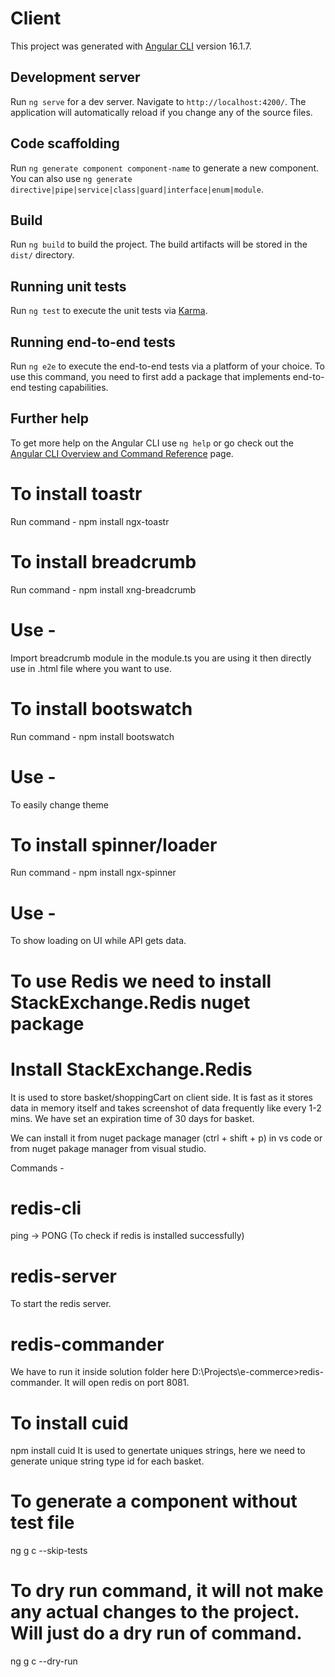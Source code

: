 # Client

This project was generated with [Angular CLI](https://github.com/angular/angular-cli) version 16.1.7.

## Development server

Run `ng serve` for a dev server. Navigate to `http://localhost:4200/`. The application will automatically reload if you change any of the source files.

## Code scaffolding

Run `ng generate component component-name` to generate a new component. You can also use `ng generate directive|pipe|service|class|guard|interface|enum|module`.

## Build

Run `ng build` to build the project. The build artifacts will be stored in the `dist/` directory.

## Running unit tests

Run `ng test` to execute the unit tests via [Karma](https://karma-runner.github.io).

## Running end-to-end tests

Run `ng e2e` to execute the end-to-end tests via a platform of your choice. To use this command, you need to first add a package that implements end-to-end testing capabilities.

## Further help

To get more help on the Angular CLI use `ng help` or go check out the [Angular CLI Overview and Command Reference](https://angular.io/cli) page.

# To install toastr

Run command - npm install ngx-toastr

# To install breadcrumb

Run command - npm install xng-breadcrumb
# Use -
Import breadcrumb module in the module.ts you are using it then directly use <xng-breadcrumb></xng-breadcrumb> in .html file where you want to use.

# To install bootswatch

Run command - npm install bootswatch
# Use -
To easily change theme

# To install spinner/loader

Run command - npm install ngx-spinner
# Use -
To show loading on UI while API gets data.

# To use Redis we need to install StackExchange.Redis nuget package

# Install StackExchange.Redis 
It is used to store basket/shoppingCart on client side. It is fast as it stores data in memory itself and takes screenshot of data frequently like every 1-2 mins.
We have set an expiration time of 30 days for basket.

We can install it from nuget package manager (ctrl + shift + p) in vs code or from nuget pakage manager from visual studio. 

Commands -
# redis-cli
ping -> PONG (To check if redis is installed successfully)

# redis-server
To start the redis server.

# redis-commander
We have to run it inside solution folder here D:\Projects\e-commerce>redis-commander.
It will open redis on port 8081.

# To install cuid

npm install cuid
It is used to genertate uniques strings, here we need to generate unique string type id for each basket.

# To generate a component without test file

ng g c <component name> --skip-tests

# To dry run command, it will not make any actual changes to the project. Will just do a dry run of command.  

ng g c <component name> --dry-run
